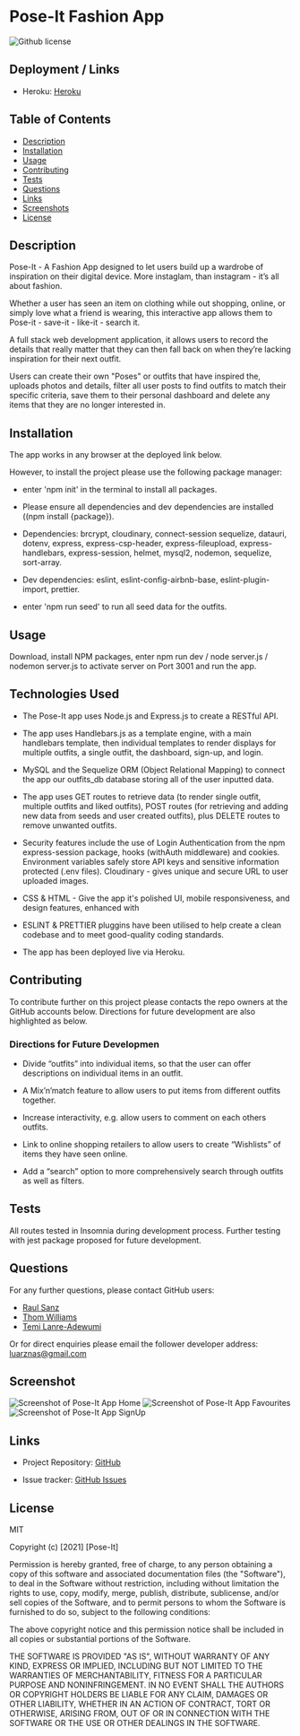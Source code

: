 # Pose-It Fashion App

![Github license](https://img.shields.io/badge/license-MIT-blue.svg)

## Deployment / Links

- Heroku: [Heroku](https://pose-it-app.herokuapp.com/)

## Table of Contents

- [Description](#description)
- [Installation](#installation)
- [Usage](#usage)
- [Contributing](#contributing)
- [Tests](#tests)
- [Questions](#questions)
- [Links](#links)
- [Screenshots](#screenshots)
- [License](#license)

## Description

Pose-It - A Fashion App designed to let users build up a wardrobe of inspiration on their digital device. More instaglam, than instagram - it’s all about fashion.

Whether a user has seen an item on clothing while out shopping, online, or simply love what a friend is wearing, this interactive app allows them to Pose-it - save-it - like-it - search it.

A full stack web development application, it allows users to record the details that really matter that they can then fall back on when they’re lacking inspiration for their next outfit.

Users can create their own "Poses" or outfits that have inspired the, uploads photos and details, filter all user posts to find outfits to match their specific criteria, save them to their personal dashboard and delete any items that they are no longer interested in.

## Installation

The app works in any browser at the deployed link below.

However, to install the project please use the following package manager:

- enter 'npm init' in the terminal to install all packages.

- Please ensure all dependencies and dev dependencies are installed ((npm install {package}).

- Dependencies: brcrypt, cloudinary, connect-session sequelize, datauri, dotenv, express, express-csp-header, express-fileupload, express-handlebars, express-session, helmet, mysql2, nodemon, sequelize, sort-array.

- Dev dependencies: eslint, eslint-config-airbnb-base, eslint-plugin-import, prettier.

- enter 'npm run seed' to run all seed data for the outfits.

## Usage

Download, install NPM packages, enter npm run dev / node server.js / nodemon server.js to activate server on Port 3001 and run the app.

## Technologies Used

- The Pose-It app uses Node.js and Express.js to create a RESTful API.

- The app uses Handlebars.js as a template engine, with a main handlebars template, then individual templates to render displays for multiple outfits, a single outfit, the dashboard, sign-up, and login.

- MySQL and the Sequelize ORM (Object Relational Mapping) to connect the app our outfits_db database storing all of the user inputted data.

- The app uses GET routes to retrieve data (to render single outfit, multiple outfits and liked outfits), POST routes (for retrieving and adding new data from seeds and user created outfits), plus DELETE routes to remove unwanted outfits.

- Security features include the use of Login Authentication from the npm express-session package, hooks (withAuth middleware) and cookies. Environment variables safely store API keys and sensitive information protected (.env files). Cloudinary - gives unique and secure URL to user uploaded images.

- CSS & HTML - Give the app it's polished UI, mobile responsiveness, and design features, enhanced with

- ESLINT & PRETTIER pluggins have been utilised to help create a clean codebase and to meet good-quality coding standards.

- The app has been deployed live via Heroku.

## Contributing

To contribute further on this project please contacts the repo owners at the GitHub accounts below. Directions for future development are also highlighted as below.

### Directions for Future Developmen

- Divide “outfits” into individual items, so that the user can offer descriptions on individual items in an outfit.

- A Mix’n’match feature to allow users to put items from different outfits together.

- Increase interactivity, e.g. allow users to comment on each others outfits.

- Link to online shopping retailers to allow users to create “Wishlists” of items they have seen online.

- Add a “search” option to more comprehensively search through outfits as well as filters.

## Tests

All routes tested in Insomnia during development process. Further testing with jest package proposed for future development.

## Questions

For any further questions, please contact GitHub users:
- [Raul Sanz](https://github.com/itsraulsanz)
- [Thom Williams](https://www.github.com/ThomWilliams/)
- [Temi Lanre-Adewumi](https://github.com/TemyTemy)

Or for direct enquiries please email the follower developer address:
luarznas@gmail.com

## Screenshot

![Screenshot of Pose-It App Home](./public/images/home.png)
![Screenshot of Pose-It App Favourites](./public/images/favourites.png)
![Screenshot of Pose-It App SignUp](./public/images/signup.png)

## Links

- Project Repository: [GitHub](https://github.com/itsraulsanz/outfit-app)

- Issue tracker: [GitHub Issues](https://github.com/itsraulsanz/outfit-app/issues)

## License

MIT

Copyright (c) [2021] [Pose-It]

Permission is hereby granted, free of charge, to any person obtaining a copy
of this software and associated documentation files (the "Software"), to deal
in the Software without restriction, including without limitation the rights
to use, copy, modify, merge, publish, distribute, sublicense, and/or sell
copies of the Software, and to permit persons to whom the Software is
furnished to do so, subject to the following conditions:

The above copyright notice and this permission notice shall be included in all
copies or substantial portions of the Software.

THE SOFTWARE IS PROVIDED "AS IS", WITHOUT WARRANTY OF ANY KIND, EXPRESS OR
IMPLIED, INCLUDING BUT NOT LIMITED TO THE WARRANTIES OF MERCHANTABILITY,
FITNESS FOR A PARTICULAR PURPOSE AND NONINFRINGEMENT. IN NO EVENT SHALL THE
AUTHORS OR COPYRIGHT HOLDERS BE LIABLE FOR ANY CLAIM, DAMAGES OR OTHER
LIABILITY, WHETHER IN AN ACTION OF CONTRACT, TORT OR OTHERWISE, ARISING FROM,
OUT OF OR IN CONNECTION WITH THE SOFTWARE OR THE USE OR OTHER DEALINGS IN THE
SOFTWARE.
